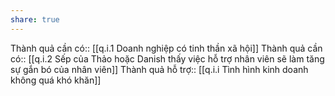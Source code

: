 ```yaml
---
share: true
---
```

Thành quả cần có:: [[q.i.1 Doanh nghiệp có tinh thần xã hội]]
Thành quả cần có:: [[q.i.2 Sếp của Thảo hoặc Danish thấy việc hỗ trợ nhân viên sẽ làm tăng sự gắn bó của nhân viên]]
Thành quả hỗ trợ:: [[q.i.i Tình hình kinh doanh không quá khó khăn]]